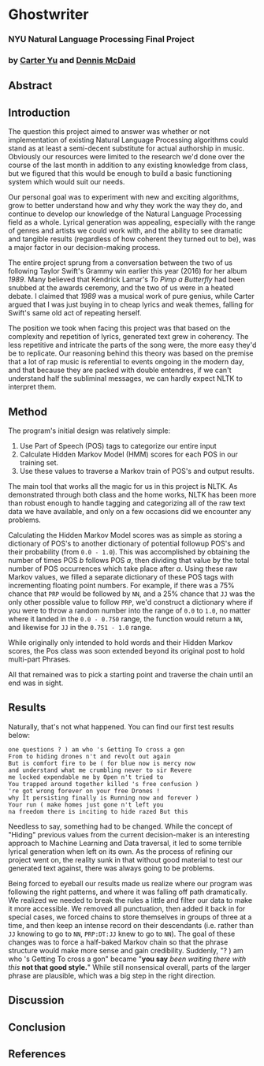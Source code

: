 # Ghostwriter

### NYU Natural Language Processing Final Project

### by [Carter Yu](https://github.com/carteryu) and [Dennis McDaid](https://github.com/RajahBimmy)

## Abstract

## Introduction

The question this project aimed to answer was whether or not implementation of existing Natural Language Processing algorithms could stand as at least a semi-decent substitute for actual authorship in music. Obviously our resources were limited to the research we'd done over the course of the last month in addition to any existing knowledge from class, but we figured that this would be enough to build a basic functioning system which would suit our needs.

Our personal goal was to experiment with new and exciting algorithms, grow to better understand how and why they work the way they do, and continue to develop our knowledge of the Natural Language Processing field as a whole. Lyrical generation was appealing, especially with the range of genres and artists we could work with, and the ability to see dramatic and tangible results (regardless of how coherent they turned out to be), was a major factor in our decision-making process.

The entire project sprung from a conversation between the two of us following Taylor Swift's Grammy win earlier this year (2016) for her album _1989_. Many believed that Kendrick Lamar's _To Pimp a Butterfly_ had been snubbed at the awards ceremony, and the two of us were in a heated debate. I claimed that _1989_ was a musical work of pure genius, while Carter argued that I was just buying in to cheap lyrics and weak themes, falling for Swift's same old act of repeating herself.

The position we took when facing this project was that based on the complexity and repetition of lyrics, generated text grew in coherency. The less repetitive and intricate the parts of the song were, the more easy they'd be to replicate. Our reasoning behind this theory was based on the premise that a lot of rap music is referential to events ongoing in the modern day, and that because they are packed with double entendres, if we can't understand half the subliminal messages, we can hardly expect NLTK to interpret them.

## Method

The program's initial design was relatively simple:
1. Use Part of Speech (POS) tags to categorize our entire input
2. Calculate Hidden Markov Model (HMM) scores for each POS in our training set.
3. Use these values to traverse a Markov train of POS's and output results.

The main tool that works all the magic for us in this project is NLTK. As demonstrated through both class and the home  works, NLTK has been more than robust enough to handle tagging and categorizing all of the raw text data we have available, and only on a few occasions did we encounter any problems.

Calculating the Hidden Markov Model scores was as simple as storing a dictionary of POS's to another dictionary of potential followup POS's and their probability (from `0.0 - 1.0`). This was accomplished by obtaining the number of times POS _b_ follows POS _a_, then dividing that value by the total number of POS occurrences which take place after _a_. Using these raw Markov values, we filled a separate dictionary of these POS tags with incrementing floating point numbers. For example, if there was a 75% chance that `PRP` would be followed by `NN`, and a 25% chance that `JJ` was the only other possible value to follow `PRP`, we'd construct a dictionary where if you were to throw a random number into the range of `0.0` to `1.0`, no matter where it landed in the `0.0 - 0.750` range, the function would return a `NN`, and likewise for `JJ` in the `0.751 - 1.0` range.

While originally only intended to hold words and their Hidden Markov scores, the Pos class was soon extended beyond its original post to hold multi-part Phrases.

All that remained was to pick a starting point and traverse the chain until an end was in sight.

## Results

Naturally, that's not what happened. You can find our first test results below:

```
one questions ? ) am who 's Getting To cross a gon
From to hiding drones n't and revolt out again
But is comfort fire to be ( for blue now is mercy now
and understand what me crumbling never to sir Revere
me locked expendable me by Open n't tried to
You trapped around together killed 's free confusion )
're got wrong forever on your free Drones !
why It persisting finally is Running now and forever )
Your run ( make homes just gone n't left you
na freedom there is inciting to hide razed But this
```

Needless to say, something had to be changed. While the concept of "Hiding" previous values from the current decision-maker is an interesting approach to Machine Learning and Data traversal, it led to some terrible lyrical generation when left on its own. As the process of refining our project went on, the reality sunk in that without good material to test our generated text against, there was always going to be problems.

Being forced to eyeball our results made us realize where our program was following the right patterns, and where it was falling off path dramatically. We realized we needed to break the rules a little and filter our data to make it more accessible. We removed all punctuation, then added it back in for special cases, we forced chains to store themselves in groups of three at a time, and then keep an intense record on their descendants (i.e. rather than `JJ` knowing to go to `NN`, `PRP:DT:JJ` knew to go to `NN`). The goal of these changes was to force a half-baked Markov chain so that the phrase structure would make more sense and gain credibility. Suddenly, "? ) am who 's Getting To cross a gon" became "__you say__ _been waiting there with this_ __not that good style.__" While still nonsensical overall, parts of the larger phrase are plausible, which was a big step in the right direction.

## Discussion

## Conclusion

## References
